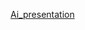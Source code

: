 [Ai_presentation](https://docs.google.com/presentation/d/1f0E6yJZBq-YDD5mCJalNYK29gy1LeRnS/edit?exids=71471469,71471463#slide=id.p7)
